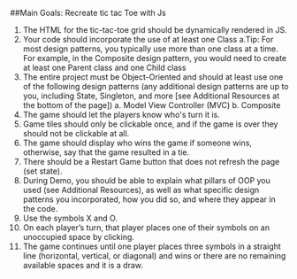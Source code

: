 ##Main Goals: 
Recreate tic tac Toe with Js

1. The HTML for the tic-tac-toe grid should be dynamically rendered in JS.
2. Your code should incorporate the use of at least one Class 
    a.Tip: For most design patterns, you typically use more than one class at a time. For example, in the Composite design pattern, you would need to create at least one Parent class and one Child class
3. The entire project must be Object-Oriented and should at least use one of the following design patterns (any additional design patterns are up to you, including State, Singleton, and more [see Additional Resources at the bottom of the page])
a. Model View Controller (MVC)
b. Composite
4. The game should let the players know who's turn it is.
5. Game tiles should only be clickable once, and if the game is over they should not be clickable at all.
6. The game should display who wins the game if someone wins, otherwise, say that the game resulted in a tie.
7. There should be a Restart Game button that does not refresh the page (set state).
8. During Demo, you should be able to explain what pillars of OOP you used (see Additional Resources), as well as what specific design patterns you incorporated, how you did so, and where they appear in the code.
9. Use the symbols X and O.
10. On each player’s turn, that player places one of their symbols on an unoccupied space by clicking.
11. The game continues until one player places three symbols in a straight line (horizontal, vertical, or diagonal) and wins or there are no remaining available spaces and it is a draw.


